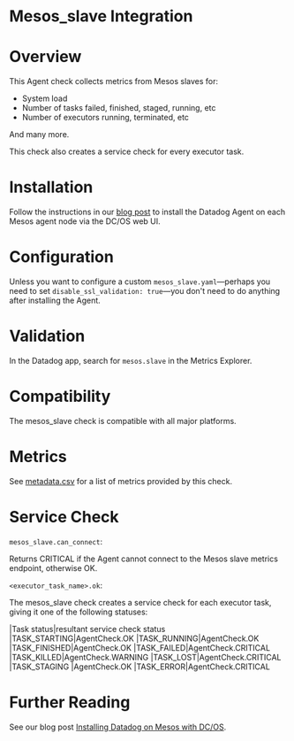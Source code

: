 # Mesos_slave Integration

# Overview

This Agent check collects metrics from Mesos slaves for:

* System load
* Number of tasks failed, finished, staged, running, etc
* Number of executors running, terminated, etc

And many more.

This check also creates a service check for every executor task.

# Installation

Follow the instructions in our [blog post](https://www.datadoghq.com/blog/deploy-datadog-dcos/) to install the Datadog Agent on each Mesos agent node via the DC/OS web UI.

# Configuration

Unless you want to configure a custom `mesos_slave.yaml`—perhaps you need to set `disable_ssl_validation: true`—you don't need to do anything after installing the Agent.

# Validation

In the Datadog app, search for `mesos.slave` in the Metrics Explorer.

# Compatibility

The mesos_slave check is compatible with all major platforms.

# Metrics

See [metadata.csv](https://github.com/DataDog/integrations-core/blob/master/mesos_slave/metadata.csv) for a list of metrics provided by this check.

# Service Check

`mesos_slave.can_connect`:

Returns CRITICAL if the Agent cannot connect to the Mesos slave metrics endpoint, otherwise OK.

`<executor_task_name>.ok`:

The mesos_slave check creates a service check for each executor task, giving it one of the following statuses:

|Task status|resultant service check status
|TASK_STARTING|AgentCheck.OK
|TASK_RUNNING|AgentCheck.OK
|TASK_FINISHED|AgentCheck.OK
|TASK_FAILED|AgentCheck.CRITICAL
|TASK_KILLED|AgentCheck.WARNING
|TASK_LOST|AgentCheck.CRITICAL
|TASK_STAGING |AgentCheck.OK
|TASK_ERROR|AgentCheck.CRITICAL

# Further Reading

See our blog post [Installing Datadog on Mesos with DC/OS](https://www.datadoghq.com/blog/deploy-datadog-dcos/).
